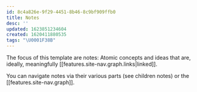 ```yaml
---
id: 8c4a826e-9f29-4451-8b46-8c9bf909ffb0
title: Notes
desc: ''
updated: 1623851234604
created: 1620411880535
tags: "\U0001F38B"
---
```

The focus of this template are notes: Atomic concepts and ideas that are, ideally, meaningfully [[features.site-nav.graph.links|linked]]. 

You can navigate notes via their various parts (see children notes) or the [[features.site-nav.graph]].

